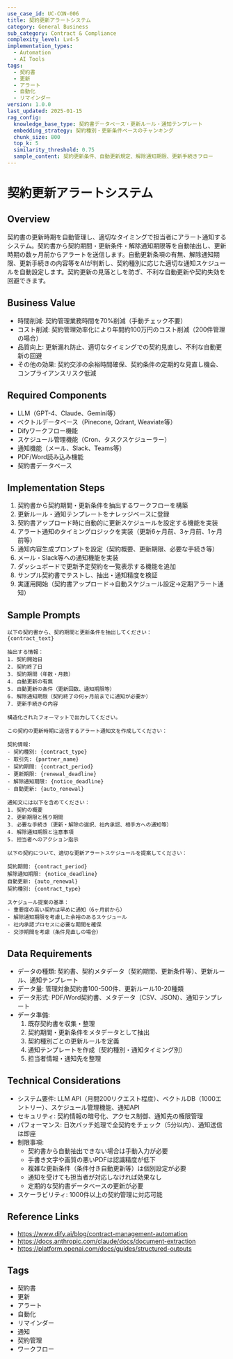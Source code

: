 ```yaml
---
use_case_id: UC-CON-006
title: 契約更新アラートシステム
category: General Business
sub_category: Contract & Compliance
complexity_level: Lv4-5
implementation_types:
  - Automation
  - AI Tools
tags:
  - 契約書
  - 更新
  - アラート
  - 自動化
  - リマインダー
version: 1.0.0
last_updated: 2025-01-15
rag_config:
  knowledge_base_type: 契約書データベース・更新ルール・通知テンプレート
  embedding_strategy: 契約種別・更新条件ベースのチャンキング
  chunk_size: 800
  top_k: 5
  similarity_threshold: 0.75
  sample_content: 契約更新条件、自動更新規定、解除通知期限、更新手続きフロー
---
```


# 契約更新アラートシステム

## Overview

契約書の更新時期を自動管理し、適切なタイミングで担当者にアラート通知するシステム。契約書から契約期間・更新条件・解除通知期限等を自動抽出し、更新時期の数ヶ月前からアラートを送信します。自動更新条項の有無、解除通知期限、更新手続きの内容等をAIが判断し、契約種別に応じた適切な通知スケジュールを自動設定します。契約更新の見落としを防ぎ、不利な自動更新や契約失効を回避できます。

## Business Value

- 時間削減: 契約管理業務時間を70%削減（手動チェック不要）
- コスト削減: 契約管理効率化により年間約100万円のコスト削減（200件管理の場合）
- 品質向上: 更新漏れ防止、適切なタイミングでの契約見直し、不利な自動更新の回避
- その他の効果: 契約交渉の余裕時間確保、契約条件の定期的な見直し機会、コンプライアンスリスク低減

## Required Components

- LLM（GPT-4、Claude、Gemini等）
- ベクトルデータベース（Pinecone, Qdrant, Weaviate等）
- Difyワークフロー機能
- スケジュール管理機能（Cron、タスクスケジューラー）
- 通知機能（メール、Slack、Teams等）
- PDF/Word読み込み機能
- 契約書データベース

## Implementation Steps

1. 契約書から契約期間・更新条件を抽出するワークフローを構築
2. 更新ルール・通知テンプレートをナレッジベースに登録
3. 契約書アップロード時に自動的に更新スケジュールを設定する機能を実装
4. アラート通知のタイミングロジックを実装（更新6ヶ月前、3ヶ月前、1ヶ月前等）
5. 通知内容生成プロンプトを設定（契約概要、更新期限、必要な手続き等）
6. メール・Slack等への通知機能を実装
7. ダッシュボードで更新予定契約を一覧表示する機能を追加
8. サンプル契約書でテストし、抽出・通知精度を検証
9. 実運用開始（契約書アップロード→自動スケジュール設定→定期アラート通知）

## Sample Prompts

```
以下の契約書から、契約期間と更新条件を抽出してください：
{contract_text}

抽出する情報：
1. 契約開始日
2. 契約終了日
3. 契約期間（年数・月数）
4. 自動更新の有無
5. 自動更新の条件（更新回数、通知期限等）
6. 解除通知期限（契約終了の何ヶ月前までに通知が必要か）
7. 更新手続きの内容

構造化されたフォーマットで出力してください。
```

```
この契約の更新時期に送信するアラート通知文を作成してください：

契約情報:
- 契約種別: {contract_type}
- 取引先: {partner_name}
- 契約期間: {contract_period}
- 更新期限: {renewal_deadline}
- 解除通知期限: {notice_deadline}
- 自動更新: {auto_renewal}

通知文には以下を含めてください：
1. 契約の概要
2. 更新期限と残り期間
3. 必要な手続き（更新・解除の選択、社内承認、相手方への通知等）
4. 解除通知期限と注意事項
5. 担当者へのアクション指示
```

```
以下の契約について、適切な更新アラートスケジュールを提案してください：

契約期間: {contract_period}
解除通知期限: {notice_deadline}
自動更新: {auto_renewal}
契約種別: {contract_type}

スケジュール提案の基準：
- 重要度の高い契約は早めに通知（6ヶ月前から）
- 解除通知期限を考慮した余裕のあるスケジュール
- 社内承認プロセスに必要な期間を確保
- 交渉期間を考慮（条件見直しの場合）
```

## Data Requirements

- データの種類: 契約書、契約メタデータ（契約期間、更新条件等）、更新ルール、通知テンプレート
- データ量: 管理対象契約書100-500件、更新ルール10-20種類
- データ形式: PDF/Word契約書、メタデータ（CSV、JSON）、通知テンプレート
- データ準備:
  1. 既存契約書を収集・整理
  2. 契約期間・更新条件をメタデータとして抽出
  3. 契約種別ごとの更新ルールを定義
  4. 通知テンプレートを作成（契約種別・通知タイミング別）
  5. 担当者情報・通知先を整理

## Technical Considerations

- システム要件: LLM API（月間200リクエスト程度）、ベクトルDB（1000エントリー）、スケジュール管理機能、通知API
- セキュリティ: 契約情報の暗号化、アクセス制御、通知先の権限管理
- パフォーマンス: 日次バッチ処理で全契約をチェック（5分以内）、通知送信は即座
- 制限事項:
  - 契約書から自動抽出できない場合は手動入力が必要
  - 手書き文字や画質の悪いPDFは認識精度が低下
  - 複雑な更新条件（条件付き自動更新等）は個別設定が必要
  - 通知を受けても担当者が対応しなければ効果なし
  - 定期的な契約書データベースの更新が必要
- スケーラビリティ: 1000件以上の契約管理に対応可能

## Reference Links

- https://www.dify.ai/blog/contract-management-automation
- https://docs.anthropic.com/claude/docs/document-extraction
- https://platform.openai.com/docs/guides/structured-outputs

## Tags

- 契約書
- 更新
- アラート
- 自動化
- リマインダー
- 通知
- 契約管理
- ワークフロー
